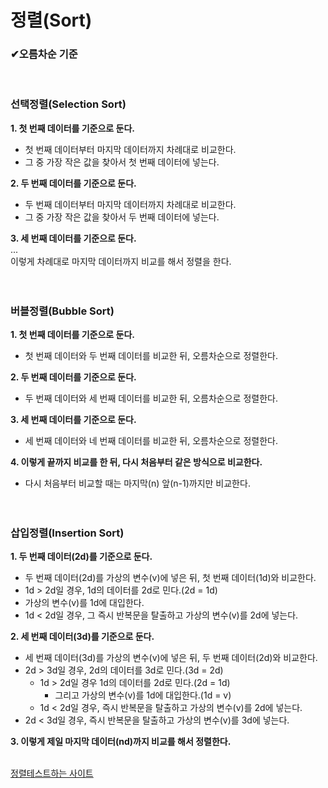 # 정렬(Sort)
### ✔오름차순 기준
</br>

### **선택정렬(Selection Sort)**

**1. 첫 번째 데이터를 기준으로 둔다.**
 - 첫 번째 데이터부터 마지막 데이터까지 차례대로 비교한다.
 - 그 중 가장 작은 값을 찾아서 첫 번째 데이터에 넣는다.</br>

**2. 두 번째 데이터를 기준으로 둔다.**
- 두 번째 데이터부터 마지막 데이터까지 차례대로 비교한다.
- 그 중 가장 작은 값을 찾아서 두 번째 데이터에 넣는다.</br>

**3. 세 번째 데이터를 기준으로 둔다.**</br>
...</br>
이렇게 차례대로 마지막 데이터까지 비교를 해서 정렬을 한다.</br>
</br></br>

### **버블정렬(Bubble Sort)**

**1. 첫 번째 데이터를 기준으로 둔다.**
- 첫 번째 데이터와 두 번째 데이터를 비교한 뒤, 오름차순으로 정렬한다.</br>

**2. 두 번째 데이터를 기준으로 둔다.**
- 두 번째 데이터와 세 번째 데이터를 비교한 뒤, 오름차순으로 정렬한다.</br>

**3. 세 번째 데이터를 기준으로 둔다.**
- 세 번째 데이터와 네 번째 데이터를 비교한 뒤, 오름차순으로 정렬한다.</br>

**4. 이렇게 끝까지 비교를 한 뒤, 다시 처음부터 같은 방식으로 비교한다.**
- 다시 처음부터 비교할 때는 마지막(n) 앞(n-1)까지만 비교한다.
</br></br></br>


### **삽입정렬(Insertion Sort)**

**1. 두 번째 데이터(2d)를 기준으로 둔다.**
- 두 번째 데이터(2d)를 가상의 변수(v)에 넣은 뒤, 첫 번째 데이터(1d)와 비교한다.
- 1d > 2d일 경우, 1d의 데이터를 2d로 민다.(2d = 1d)
- 가상의 변수(v)를 1d에 대입한다.
- 1d < 2d일 경우, 그 즉시 반복문을 탈출하고 가상의 변수(v)를 2d에 넣는다.


**2. 세 번째 데이터(3d)를 기준으로 둔다.**
- 세 번째 데이터(3d)를 가상의 변수(v)에 넣은 뒤, 두 번째 데이터(2d)와 비교한다.
- 2d > 3d일 경우, 2d의 데이터를 3d로 민다.(3d = 2d)
    - 1d > 2d일 경우 1d의 데이터를 2d로 민다.(2d = 1d)
        - 그리고 가상의 변수(v)를 1d에 대입한다.(1d = v)
    - 1d < 2d일 경우, 즉시 반복문을 탈출하고 가상의 변수(v)를 2d에 넣는다.
- 2d < 3d일 경우, 즉시 반복문을 탈출하고 가상의 변수(v)를 3d에 넣는다.

**3. 이렇게 제일 마지막 데이터(nd)까지 비교를 해서 정렬한다.**
</br></br>


[정렬테스트하는 사이트](https://visualgo.net/en/sorting)
